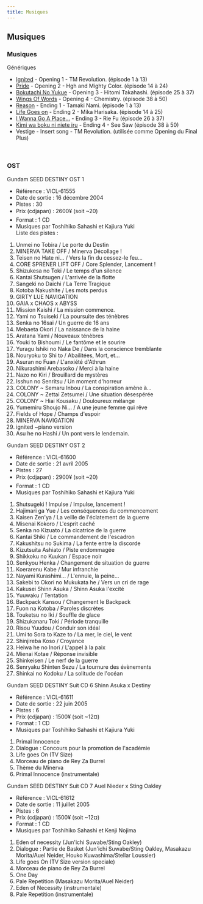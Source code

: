```yaml
---
title: Musiques
---
```


Musiques
--------

### Musiques


Génériques


* [Ignited](ce/gundam-seed-destiny/ignited.html) - Opening 1 - TM Revolution. (épisode 1 à 13)
* [Pride](ce/gundam-seed-destiny/pride.html) - Opening 2 - Hgh and Mighty Color. (épisode 14 à 24)
* [Bokutachi No Yukue](ce/gundam-seed-destiny/bokutachi-no-yukue.html) - Opening 3 - Hitomi Takahashi. (épisode 25 à 37)
* [Wings Of Words](ce/gundam-seed-destiny/wings-of-words.html) - Opening 4 - Chemistry. (épisode 38 à 50)
* [Reason](ce/gundam-seed-destiny/reason-.html) - Ending 1 - Tamaki Nami. (épisode 1 à 13)
* [Life Goes on](ce/gundam-seed-destiny/life-goes-on.html) - Ending 2 - Mika Harisaka. (épisode 14 à 25)
* [I Wanna Go A Place...](ce/gundam-seed-destiny/i-wanna-go-to-a-place.html) - Ending 3 - Rie Fu (épisode 26 à 37)
* [Kimi wa boku ni niete iru](ce/gundam-seed-destiny/kimi-wa-boku-ni-niteiru.html) - Ending 4 - See Saw (épisode 38 à 50)
* Vestige - Insert song - TM Revolution. (utilisée comme Opening du Final Plus)


 


### OST




Gundam SEED DESTINY OST 1  
- Référence : VICL-61555  
- Date de sortie : 16 décembre 2004  
- Pistes : 30  
- Prix (cdjapan) : 2600¥ (soit ~20)  
- Format : 1 CD  
- Musiques par Toshihiko Sahashi et Kajiura Yuki  
Liste des pistes :   
01. Unmei no Tobira / Le porte du Destin  
02. MINERVA TAKE OFF / Minerva Décollage !  
03. Teisen no Hate ni... / Vers la fin du cessez-le feu...  
04. CORE SPRENER LIFT OFF / Core Splender, Lancement !  
05. Shizukesa no Toki / Le temps d'un silence  
06. Kantai Shutsugen / L'arrivée de la flotte  
07. Sangeki no Daichi / La Terre Tragique  
08. Kotoba Nakushite / Les mots perdus  
09. GIRTY LUE NAVIGATION  
10. GAIA x CHAOS x ABYSS  
11. Mission Kaishi / La mission commence.  
12. Yami no Tsuiseki / La poursuite des ténèbres  
13. Senka no 16sai / Un guerre de 16 ans  
14. Mebaeta Okori / La naissance de la haine  
15. Aratana Yami / Nouveaux ténèbres  
16. Youki to Bishoumi / Le fantôme et le sourire  
17. Yuragu Ishiki no Naka De / Dans la conscience tremblante  
18. Nouryoku to Shi to / Abailitées, Mort, et...  
19. Asuran no Fuan / L'anxiété d'Athrun  
20. Nikurashimi Arebasoko / Merci à la haine  
21. Nazo no Kiri / Brouillard de mystères  
22. Isshun no Senritsu / Un moment d'horreur  
23. COLONY ~ Semaru Inbou / La conspiration amène à...  
24. COLONY ~ Zettai Zetsumei / Une situation désespérée  
25. COLONY ~ Hiai Kousaku / Douloureux mélange  
26. Yumemiru Shoujo Ni... / A une jeune femme qui rêve  
27. Fields of Hope / Champs d'espoir  
28. MINERVA NAVIGATION  
29. ignited ~piano version  
30. Asu he no Hashi / Un pont vers le lendemain.




Gundam SEED DESTINY OST 2  
- Référence : VICL-61600  
- Date de sortie : 21 avril 2005  
- Pistes : 27  
- Prix (cdjapan) : 2900¥ (soit ~20)  
- Format : 1 CD  
- Musiques par Toshihiko Sahashi et Kajiura Yuki  
01. Shutsugeki ! Impulse / Impulse, lancement !  
02. Hajimari ga Yue / Les conséquences du commencement  
03. Kaisen Zen'ya / La veille de l'éclatement de la guerre  
04. Misenai Kokoro / L'esprit caché  
05. Senka no Kizuato / La cicatrice de la guerre  
06. Kantai Shiki / Le commandement de l'escadron  
07. Kakushitsu no Sukima / La fente entre la discorde  
08. Kizutsuita Ashiato / Piste endommagée  
09. Shikkoku no Kuukan / Espace noir  
10. Senkyou Henka / Changement de situation de guerre  
11. Koerarenu Kabe / Mur infranchie  
12. Nayami Kurashimi... / L'ennuie, la peine...  
13. Sakebi to Okori no Mukukata he / Vers un cri de rage  
14. Kakusei Shinn Asuka / Shinn Asuka l'excité  
15. Yuuwaku / Tentation  
16. Backpack Kansou / Changement le Backpack  
17. Fuon na Kotoba / Paroles discrètes  
18. Touketsu no Iki / Souffle de glace  
19. Shizukanaru Toki / Période tranquille  
20. Risou Yuudou / Conduir son idéal  
21. Umi to Sora to Kaze to / La mer, le ciel, le vent  
22. Shinjireba Koso / Croyance  
23. Heiwa he no Inori / L'appel à la paix  
24. Mienai Kotae / Réponse invisible  
25. Shinkeisen / Le nerf de la guerre  
26. Senryaku Shinten Sezu / La tournure des évènements  
27. Shinkai no Kodoku / La solitude de l'océan  
     
  
  
Gundam SEED DESTINY Suit CD 6 Shinn Asuka x Destiny  
- Référence : VICL-61611  
- Date de sortie : 22 juin 2005  
- Pistes : 6  
- Prix (cdjapan) : 1500¥ (soit ~12¤)  
- Format : 1 CD  
- Musiques par Toshihiko Sahashi et Kajiura Yuki  
1. Primal Innocence  
2. Dialogue : Concours pour la promotion de l'académie  
3. Life goes On (TV Size)  
4. Morceau de piano de Rey Za Burrel  
5. Thème du Minerva  
6. Primal Innocence (instrumentale)  
    
  
  
Gundam SEED DESTINY Suit CD 7 Auel Nieder x Sting Oakley  
- Référence : VICL-61612  
- Date de sortie : 11 juillet 2005  
- Pistes : 6  
- Prix (cdjapan) : 1500¥ (soit ~12¤)  
- Format : 1 CD  
- Musiques par Toshihiko Sahashi et Kenji Nojima  
1. Eden of necessity (Jun'ichi Suwabe/Sting Oakley)  
2. Dialogue : Partie de Basket (Jun'ichi Suwabe/Sting Oakley, Masakazu Morita/Auel Neider, Houko Kuwashima/Stellar Loussier)  
3. Life goes On (TV Size version speciale)  
4. Morceau de piano de Rey Za Burrel  
5. One Day  
6. Pale Repetition (Masakazu Morita/Auel Neider)  
6. Eden of Necessity (instrumentale)  
6. Pale Repetition (instrumentale)


